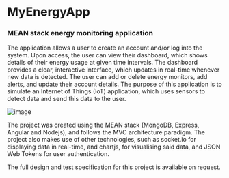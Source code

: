 # MyEnergyApp
### MEAN stack energy monitoring application

The application allows a user to create an account and/or log into the system. Upon access, the user can view their dashboard, which shows details of their energy usage at given time intervals. The dashboard provides a clear, interactive interface, which updates in real-time whenever new data is detected. The user can add or delete energy monitors, add alerts, and update their account details. 
The purpose of this application is to simulate an Internet of Things (IoT) application, which uses sensors to detect data and send this data to the user.

![image](https://user-images.githubusercontent.com/77126308/185637157-eee16187-e7c5-496d-91c7-9bb385cf293f.png)

The project was created using the MEAN stack (MongoDB, Express, Angular and Nodejs), and follows the MVC architecture paradigm. The project also makes use of other technologies, such as socket.io for displaying data in real-time, and chartjs, for visualising said data, and JSON Web Tokens for user authentication.

The full design and test specification for this project is available on request.
